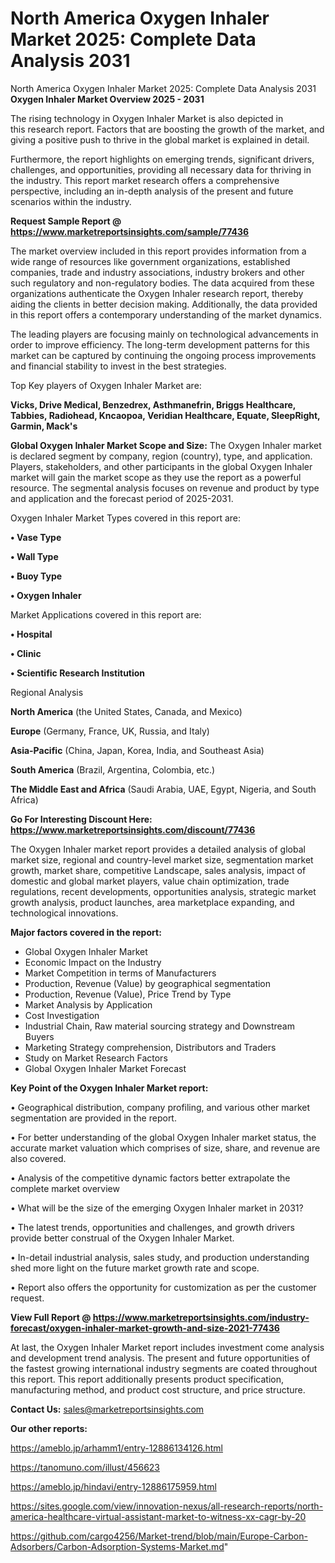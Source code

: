 # North America Oxygen Inhaler Market 2025: Complete Data Analysis 2031
 North America Oxygen Inhaler Market 2025: Complete Data Analysis 2031
<Strong> Oxygen Inhaler Market Overview 2025 - 2031</strong>

The rising technology in Oxygen Inhaler Market is also depicted in this research report. Factors that are boosting the growth of the market, and giving a positive push to thrive in the global market is explained in detail.

Furthermore, the report highlights on emerging trends, significant drivers, challenges, and opportunities, providing all necessary data for thriving in the industry. This report market research offers a comprehensive perspective, including an in-depth analysis of the present and future scenarios within the industry.

<strong>Request Sample Report @ <a href=https://www.marketreportsinsights.com/sample/77436>https://www.marketreportsinsights.com/sample/77436</a></strong>

The market overview included in this report provides information from a wide range of resources like government organizations, established companies, trade and industry associations, industry brokers and other such regulatory and non-regulatory bodies. The data acquired from these organizations authenticate the Oxygen Inhaler research report, thereby aiding the clients in better decision making. Additionally, the data provided in this report offers a contemporary understanding of the market dynamics.

The leading players are focusing mainly on technological advancements in order to improve efficiency. The long-term development patterns for this market can be captured by continuing the ongoing process improvements and financial stability to invest in the best strategies.

Top Key players of Oxygen Inhaler Market are:

<strong>Vicks, Drive Medical, Benzedrex, Asthmanefrin, Briggs Healthcare, Tabbies, Radiohead, Kncaopoa, Veridian Healthcare, Equate, SleepRight, Garmin, Mack&#39;s</strong>

<strong><b>Global Oxygen Inhaler Market Scope and Size:</b></strong>
The Oxygen Inhaler market is declared segment by company, region (country), type, and application. Players, stakeholders, and other participants in the global Oxygen Inhaler market will gain the market scope as they use the report as a powerful resource. The segmental analysis focuses on revenue and product by type and application and the forecast period of 2025-2031.

Oxygen Inhaler Market Types covered in this report are:

<strong>• Vase Type

• Wall Type

• Buoy Type

• Oxygen Inhaler</strong>

Market Applications covered in this report are:

<strong>• Hospital

• Clinic

• Scientific Research Institution</strong> 

Regional Analysis

<strong>North America</strong> (the United States, Canada, and Mexico)

<strong>Europe</strong> (Germany, France, UK, Russia, and Italy)

<strong>Asia-Pacific</strong> (China, Japan, Korea, India, and Southeast Asia)

<strong>South America</strong> (Brazil, Argentina, Colombia, etc.)

<strong>The Middle East and Africa</strong> (Saudi Arabia, UAE, Egypt, Nigeria, and South Africa)

<strong>Go For Interesting Discount Here: <a href=https://www.marketreportsinsights.com/discount/77436>https://www.marketreportsinsights.com/discount/77436</a></strong>

The Oxygen Inhaler market report provides a detailed analysis of global market size, regional and country-level market size, segmentation market growth, market share, competitive Landscape, sales analysis, impact of domestic and global market players, value chain optimization, trade regulations, recent developments, opportunities analysis, strategic market growth analysis, product launches, area marketplace expanding, and technological innovations.

<strong><b>Major factors covered in the report:</b></strong>
<ul>
  <li>Global Oxygen Inhaler Market </li>
  <li>Economic Impact on the Industry</li>
  <li>Market Competition in terms of Manufacturers</li>
  <li>Production, Revenue (Value) by geographical segmentation</li>
  <li>Production, Revenue (Value), Price Trend by Type</li>
  <li>Market Analysis by Application</li>
  <li>Cost Investigation</li>
  <li>Industrial Chain, Raw material sourcing strategy and Downstream Buyers</li>
  <li>Marketing Strategy comprehension, Distributors and Traders</li>
  <li>Study on Market Research Factors</li>
  <li>Global Oxygen Inhaler Market Forecast</li>
</ul>

<strong><b>Key Point of the Oxygen Inhaler Market report:</b></strong>

• Geographical distribution, company profiling, and various other market segmentation are provided in the report.

• For better understanding of the global Oxygen Inhaler market status, the accurate market valuation which comprises of size, share, and revenue are also covered.

• Analysis of the competitive dynamic factors better extrapolate the complete market overview

• What will be the size of the emerging Oxygen Inhaler market in 2031?

• The latest trends, opportunities and challenges, and growth drivers provide better construal of the Oxygen Inhaler Market.

• In-detail industrial analysis, sales study, and production understanding shed more light on the future market growth rate and scope.

• Report also offers the opportunity for customization as per the customer request.

<strong><b>View Full Report @ <a href=https://www.marketreportsinsights.com/industry-forecast/oxygen-inhaler-market-growth-and-size-2021-77436>https://www.marketreportsinsights.com/industry-forecast/oxygen-inhaler-market-growth-and-size-2021-77436</a></b></strong>


At last, the Oxygen Inhaler Market report includes investment come analysis and development trend analysis. The present and future opportunities of the fastest growing international industry segments are coated throughout this report. This report additionally presents product specification, manufacturing method, and product cost structure, and price structure.

<strong>Contact Us:</strong>
sales@marketreportsinsights.com

<strong>Our other reports:</strong>

<a href=https://ameblo.jp/arhamm1/entry-12886134126.html>https://ameblo.jp/arhamm1/entry-12886134126.html</a>

<a href=https://tanomuno.com/illust/456623>https://tanomuno.com/illust/456623</a>

<a href=https://ameblo.jp/hindavi/entry-12886175959.html>https://ameblo.jp/hindavi/entry-12886175959.html</a>

<a href=https://sites.google.com/view/innovation-nexus/all-research-reports/north-america-healthcare-virtual-assistant-market-to-witness-xx-cagr-by-20>https://sites.google.com/view/innovation-nexus/all-research-reports/north-america-healthcare-virtual-assistant-market-to-witness-xx-cagr-by-20</a>

<a href=https://github.com/cargo4256/Market-trend/blob/main/Europe-Carbon-Adsorbers/Carbon-Adsorption-Systems-Market.md>https://github.com/cargo4256/Market-trend/blob/main/Europe-Carbon-Adsorbers/Carbon-Adsorption-Systems-Market.md</a>"
